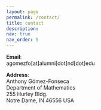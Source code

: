 ```yaml
---
layout: page
permalink: /contact/
title: contact
description: 
nav: true
nav_order: 5
---
```


**Email**: \
agomezfo[at]alumni[dot]nd[dot]edu

**Address**: \
Anthony Gómez-Fonseca \
Department of Mathematics \
255 Hurley Bldg. \
Notre Dame, IN 46556 USA
